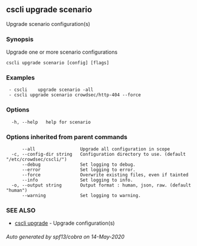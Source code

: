 ## cscli upgrade scenario

Upgrade scenario configuration(s)

### Synopsis

Upgrade one or more scenario configurations

```
cscli upgrade scenario [config] [flags]
```

### Examples

```
 - cscli	upgrade scenario -all  
 - cscli upgrade scenario crowdsec/http-404 --force  
```

### Options

```
  -h, --help   help for scenario
```

### Options inherited from parent commands

```
      --all                 Upgrade all configuration in scope
  -c, --config-dir string   Configuration directory to use. (default "/etc/crowdsec/cscli/")
      --debug               Set logging to debug.
      --error               Set logging to error.
      --force               Overwrite existing files, even if tainted
      --info                Set logging to info.
  -o, --output string       Output format : human, json, raw. (default "human")
      --warning             Set logging to warning.
```

### SEE ALSO

* [cscli upgrade](cscli_upgrade.md)	 - Upgrade configuration(s)

###### Auto generated by spf13/cobra on 14-May-2020
